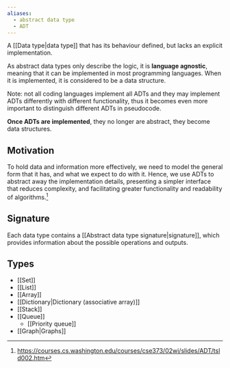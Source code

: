 ```yaml
---
aliases:
  - abstract data type
  - ADT
---
```

A [[Data type|data type]] that has its behaviour defined, but lacks an explicit implementation. 

As abstract data types only describe the logic, it is **language agnostic**, meaning that it can be implemented in most programming languages. When it is implemented, it is considered to be a data structure.

Note: not all coding languages implement all ADTs and they may implement ADTs differently with different functionality, thus it becomes even more important to distinguish different ADTs in pseudocode. 

**Once ADTs are implemented**, they no longer are abstract, they become data structures.
## Motivation
To hold data and information more effectively, we need to model the general form that it has, and what we expect to do with it. Hence, we use ADTs to abstract away the implementation details, presenting a simpler interface that reduces complexity, and facilitating greater functionality and readability of algorithms.[^1]
## Signature
Each data type contains a [[Abstract data type signature|signature]], which provides information about the possible operations and outputs.
## Types
- [[Set]]
- [[List]]
- [[Array]]
- [[Dictionary|Dictionary (associative array)]]
- [[Stack]]
- [[Queue]]
	- [[Priority queue]]
- [[Graph|Graphs]]

[^1]: https://courses.cs.washington.edu/courses/cse373/02wi/slides/ADT/tsld002.htm

